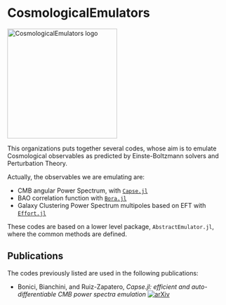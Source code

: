 # CosmologicalEmulators

<img width="250" alt="CosmologicalEmulators logo" src="https://github.com/CosmologicalEmulators/Bora.jl/assets/58727599/aa69a7a0-52a0-498d-ad6f-aa15bfa39b82">

This organizations puts together several codes, whose aim is to emulate Cosmological observables as predicted by Einste-Boltzmann solvers and Perturbation Theory.

Actually, the observables we are emulating are:
- CMB angular Power Spectrum, with [`Capse.jl`](https://github.com/CosmologicalEmulators/Capse.jl)
- BAO correlation function with [`Bora.jl`](https://github.com/CosmologicalEmulators/Bora.jl)
- Galaxy Clustering Power Spectrum multipoles based on EFT with [`Effort.jl`](https://github.com/CosmologicalEmulators/Effort.jl)

These codes are based on a lower level package, `AbstractEmulator.jl`, where the common methods are defined.


## Publications
The codes previously listed are used in the following publications:
- Bonici, Bianchini, and Ruiz-Zapatero, _Capse.jl: efficient and auto-differentiable CMB power spectra emulation_ [![arXiv](https://img.shields.io/badge/arXiv-2307.14339-b31b1b.svg)](https://arxiv.org/abs/2307.14339)
